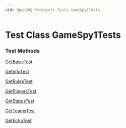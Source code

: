```yaml
---
uid: OpenGSQ.Protocols.Tests.GameSpy1Tests
---
```


# Test Class GameSpy1Tests

### Test Methods

<a href="/tests/OpenGSQ.Protocols.Tests/GameSpy1Tests/GetBasicTest.html">GetBasicTest</a>

<a href="/tests/OpenGSQ.Protocols.Tests/GameSpy1Tests/GetInfoTest.html">GetInfoTest</a>

<a href="/tests/OpenGSQ.Protocols.Tests/GameSpy1Tests/GetRulesTest.html">GetRulesTest</a>

<a href="/tests/OpenGSQ.Protocols.Tests/GameSpy1Tests/GetPlayersTest.html">GetPlayersTest</a>

<a href="/tests/OpenGSQ.Protocols.Tests/GameSpy1Tests/GetStatusTest.html">GetStatusTest</a>

<a href="/tests/OpenGSQ.Protocols.Tests/GameSpy1Tests/GetTeamsTest.html">GetTeamsTest</a>

<a href="/tests/OpenGSQ.Protocols.Tests/GameSpy1Tests/GetEchoTest.html">GetEchoTest</a>

